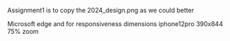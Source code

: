 Assignment1 is to copy the 2024_design.png as we could better

Microsoft edge
and for responsiveness dimensions iphone12pro 390x844 75% zoom
